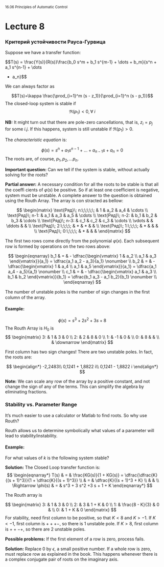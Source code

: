 ﻿<small>16.06 Principles of Automatic Control</small>

# Lecture 8

### Критерий устойчивости Рауса-Гурвица

Suppose we have a transfer function:

$$T(s) = \frac{Y(s)}{R(s)}\frac{b_0 s^m + b_1 s^{m-1} + \dots + b_m}{s^n + a_1 s^{n-1} + \dots
+ a_n}$$

We can always factor as

$$T(s)=\kappa \frac{\prod_{i=1}^m (s - z_1)}{\prod_{i=1}^n (s - p_1)}$$
The closed-loop system is stable if
$$\mathfrak{R}(p_1) < 0, \forall\; i $$

**NB:** It might turn out that there are pole-zero cancellations, that is, $z_i = p_j$ for some $i.j$. If this happens, system is still unstable if $\mathfrak{R}(p_1) > 0$.

The _characteristic equation_ is:

$$\phi(s) = s^n + a_1 s^{n-1} + \dots + a_{n-1} s + a_n =0$$
The roots are, of course, $p_1, p_2,\dots p_n$.

**Important question:** Can we tell if the system is stable, without actually solving for the roots?

**Partial answer:** A necessary condition for all the roots to be stable is that all the coeﬃ­ cients of $\varphi(s)$ be positive. So if at least one coeﬃcient is negative, system must be unstable.
A complete answer to the question is obtained using the Routh Array.  The array is con­ stracted as bellow:

$$
\begin{matrix} \text{Ряд}\; n:\;\;\;\;\; & 1 & a_2 & a_4 & \cdots
       \\ \text{Ряд}\; n-1: & a_1 & a_3 & a_5 & \cdots
       \\ \text{Ряд}\; n-2: & b_1 & b_2 & b_3 & \cdots
       \\ \text{Ряд}\; n-3: & c_1 & c_2 & c_3 & \cdots
       \\ \vdots   &  &   \ddots &  &
       \\ \text{Ряд}\; 2:\;\;\;\;   & *   & *      &  &
       \\ \text{Ряд}\; 1:\;\;\;\;   & * & & &
       \\ \text{Ряд}\; 0:\;\;\;\;   & * & & &
 \end{matrix}
$$

The ﬁrst two rows come directly from the polynomial $\varphi(x)$. Each subsequent row is formed by operations on the two rows above:

$$
\begin{eqnarray}
    b_1 & = & - \dfrac{\begin{vmatrix}
	1 & a_2 \\
	a_1 & a_3
    \end{vmatrix}}{a_1} = \dfrac{a_1 a_2 - a_3}{a_1} \nonumber \\
    b_2  & = & - \dfrac{\begin{vmatrix}
	1 & a_4 \\
	a_1 & a_5
    \end{vmatrix}}{a_1} = \dfrac{a_1 a_4 - a_5}{a_1} \nonumber \\
    c_1 & = & - \dfrac{\begin{vmatrix}
	a_1 & a_3 \\
	b_1 & b_2
    \end{vmatrix}}{b_1} = \dfrac{b_1 a_3 - a_1 b_2}{b_1} \nonumber \\
\end{eqnarray}
$$

The number of unstable poles is the number of sign changes in the ﬁrst column of the array.

#### Example:

$$\phi(s) = s^3 + 2 s^2 + 3 s + 8$$
The Routh Array is
$H_0$ is
$$
\begin{matrix} 3: & 1 & 3 & 0
            \\ 2: & 2 & 8 & 0
            \\ 1: & -1 & 0 &
            \\ 0: & 8 & &
            \\ & \downarrow
\end{matrix}
$$

First column has two sign changes!
There are two unstable poles. In fact, the roots are:

$$
\begin{align*}
    -2,2483\\
0,1241 + 1,8822 i\\
0,1241 - 1,8822 i
\end{align*}
$$

**Note:** We can scale any row of the array by a positive constant, and not change the sign of any of the terms. This can simplify the algebra by eliminating fractions.

### Stability vs. Parameter Range
It’s much easier to use a calculator or Matlab to ﬁnd roots. So why use Routh?

Routh allows us to determine symbolically what values of a parameter will lead to stability/instability.

#### Example:
For what values of $k$ is the following system stable?

**Solution:**
The Closed Loop transfer function is:
$$
\begin{eqnarray*}
T(s) & = & \frac{KG(s)}{1 + KG(s)} = \dfrac{\dfrac{K}{(s + 1)^3}}{1 + \dfrac{K}{(s + 1)^3}} \\
& = & \dfrac{K}{(s + 1)^3 + K} \\
& & \\
\Rightarrow \phi(s) & = & s^3 + 3 s^2 +3 s + 1 + K
\end{eqnarray*}
$$

The Routh array is

$$
\begin{matrix} 3: & 1 & 3 & 0
            \\ 2: & 3 & 1 + K & 0
            \\ 1: & \frac{8 - K}{3} & 0 &
            \\ 0: & 1 + K & 0
\end{matrix}
$$
For stability, need ﬁrst column to be positive, so that $K < 8$ and $K > -1$.
If $K < -1$, ﬁrst column is $+ + + -$, so there is $1$ unstable pole.
If $K > 8$, ﬁrst column is $+ + - +$, so there are $2$ unstable poles.

**Possible  problems:**
If the ﬁrst element of a row is zero, process fails.

**Solution:** Replace $0$ by $\epsilon$, a small positive number.
If a whole row is zero, must replace row as explained in the book. This happens whenever there is a complex conjugate pair of roots on the imaginary axis.
